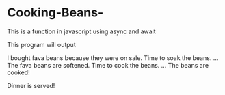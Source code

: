 # Cooking-Beans-
This is a function in javascript using async and await

This program will output

  I bought fava beans because they were on sale.
  Time to soak the beans.
  ... The fava beans are softened.
  Time to cook the beans.
  ... The beans are cooked!


  Dinner is served!
